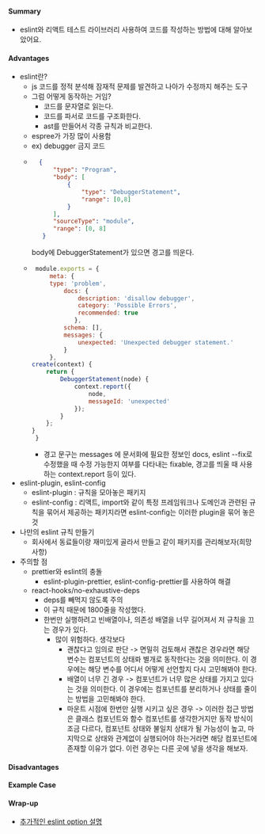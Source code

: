 #### Summary

- eslint와 리액트 테스트 라이브러리 사용하여 코드를 작성하는 방법에 대해 알아보았어요.

#### Advantages

- eslint란?
    - js 코드를 정적 분석해 잠재적 문제를 발견하고 나아가 수정까지 해주는 도구
    - 그럼 어떻게 동작하는 거임?
        - 코드를 문자열로 읽는다.
        - 코드를 파서로 코드를 구조화한다.
        - ast를 만들어서 각종 규칙과 비교한다.
    - espree가 가장 많이 사용함
    - ex) debugger 금지 코드
    - ```json
        {
            "type": "Program",
            "body": [
                {
                    "type": "DebuggerStatement",
                    "range": [0,8]
                }
            ],
            "sourceType": "module",
            "range": [0, 8]
         }
      ```
      body에 DebuggerStatement가 있으면 경고를 띄운다.
    - ```js
       module.exports = {
           meta: {
           type: 'problem',
               docs: {
                   description: 'disallow debugger',
                   category: 'Possible Errors',
                   recommended: true
                  },  
               schema: [], 
               messages: {
                   unexpected: 'Unexpected debugger statement.'
               }
           },
      create(context) {
          return {
              DebuggerStatement(node) {
                  context.report({
                      node,
                      messageId: 'unexpected'
                  });
              }
          };
      } 
       }
      ```
        - 경고 문구는 messages 에 문서화에 필요한 정보인 docs, eslint --fix로 수정했을 때 수정 가능한지 여부를 다타내는 fixable, 경고를 띄울 때 사용하는 context.report 등이 있다.
- eslint-plugin, eslint-config
    - eslint-plugin : 규칙을 모아놓은 패키지
    - eslint-config : 리액트, import와 같이 특정 프레임워크나 도메인과 관련된 규칙을 묶어서 제공하는 패키지라면 eslint-config는 이러한 plugin을 묶어 놓은 것
- 나만의 eslint 규칙 만들기
    - 회사에서 동료들이랑 재미있게 골라서 만들고 같이 패키지를 관리해보자(희망사항)
- 주의할 점
  - prettier와 eslint의 충돌
    - eslint-plugin-prettier, eslint-config-prettier를 사용하여 해결
  - react-hooks/no-exhaustive-deps
    - deps를 빼먹지 않도록 주의
    - 이 규칙 때문에 1800줄을 작성했다.
    - 한번만 실행하려고 빈배열이나, 의존성 배열을 너무 길어져서 저 규칙을 끄는 경우가 있다.
      - 많이 위험하다. 생각보다
        - 괜찮다고 임의로 판단 -> 면밀히 검토해서 괜찮은 경우라면 해당 변수는 컴포넌트의 상태롸 별개로 동작한다는 것을 의미한다. 이 경우에는 해당 변수를 어디서 어떻게 선언할지 다시 고민해봐야 한다.
        - 배열이 너무 긴 경우 -> 컴포넌트가 너무 많은 상태를 가지고 있다는 것을 의미한다. 이 경우에는 컴포넌트를 분리하거나 상태를 줄이는 방법을 고민해봐야 한다.
        - 마운트 시점에 한번만 실행 시키고 싶은 경우 -> 이러한 접근 방법은 클래스 컴포넌트와 함수 컴포넌트를 생각한거지만 동작 방식이 조금 다르다, 컴포넌트 상태와 불일치 상태가 될 가능성이 높고, 마지막으로 상태와 관계없이 실행되어야 하는거라면 해당 컴포넌트에 존재할 이유가 없다. 이런 경우는 다른 곳에 넣을 생각을 해보자.

#### Disadvantages

#### Example Case

#### Wrap-up
 - [추가적인 eslint option 설명](https://www.daleseo.com/eslint-config)
